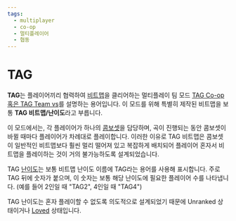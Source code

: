 ```yaml
---
tags:
  - multiplayer
  - co-op
  - 멀티플레이어
  - 협동
---
```


# TAG

**TAG**는 플레이어끼리 협력하여 [비트맵](/wiki/Beatmap)을 클리어하는 멀티플레이 팀 모드 [TAG Co-op 혹은 TAG Team vs](/wiki/Client/Interface/Multiplayer#tag-co-op-/-tag-team-vs)를 설명하는 용어입니다. 이 모드를 위해 특별히 제작된 비트맵을 보통 **TAG 비트맵/난이도**라고 부릅니다.

이 모드에서는, 각 플레이어가 하나의 [콤보셋](/wiki/Beatmapping/Combo)을 담당하며, 곡이 진행되는 동안 콤보셋이 바뀔 때마다 플레이어가 차례대로 플레이합니다. 이러한 이유로 TAG 비트맵은 콤보셋이 일반적인 비트맵보다 훨씬 멀리 떨어져 있고 복잡하게 배치되어 플레이어 혼자서 비트맵을 플레이하는 것이 거의 불가능하도록 설계되었습니다.

TAG [난이도](/wiki/Beatmap/Difficulty)는 보통 비트맵 난이도 이름에 TAG라는 용어를 사용해 표시합니다. 주로 TAG 뒤에 숫자가 붙으며, 이 숫자는 보통 해당 난이도에 필요한 플레이어 수를 나타냅니다. (예를 들어 2인일 때 "TAG2", 4인일 때 "TAG4")

TAG 난이도는 혼자 플레이할 수 없도록 의도적으로 설계되었기 때문에 Unranked 상태이거나 [Loved](/wiki/Beatmap/Category#loved) 상태입니다. 
